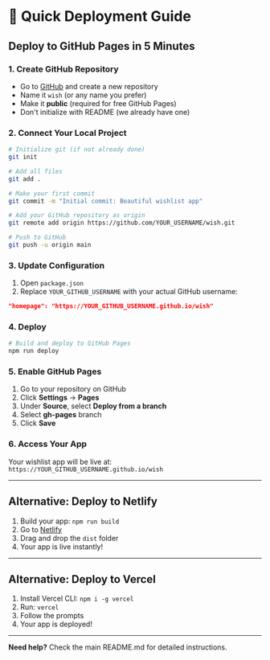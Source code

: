 # 🚀 Quick Deployment Guide

## Deploy to GitHub Pages in 5 Minutes

### 1. Create GitHub Repository
- Go to [GitHub](https://github.com) and create a new repository
- Name it `wish` (or any name you prefer)
- Make it **public** (required for free GitHub Pages)
- Don't initialize with README (we already have one)

### 2. Connect Your Local Project
```bash
# Initialize git (if not already done)
git init

# Add all files
git add .

# Make your first commit
git commit -m "Initial commit: Beautiful wishlist app"

# Add your GitHub repository as origin
git remote add origin https://github.com/YOUR_USERNAME/wish.git

# Push to GitHub
git push -u origin main
```

### 3. Update Configuration
1. Open `package.json`
2. Replace `YOUR_GITHUB_USERNAME` with your actual GitHub username:
```json
"homepage": "https://YOUR_GITHUB_USERNAME.github.io/wish"
```

### 4. Deploy
```bash
# Build and deploy to GitHub Pages
npm run deploy
```

### 5. Enable GitHub Pages
1. Go to your repository on GitHub
2. Click **Settings** → **Pages**
3. Under **Source**, select **Deploy from a branch**
4. Select **gh-pages** branch
5. Click **Save**

### 6. Access Your App
Your wishlist app will be live at:
`https://YOUR_GITHUB_USERNAME.github.io/wish`

---

## Alternative: Deploy to Netlify

1. Build your app: `npm run build`
2. Go to [Netlify](https://netlify.com)
3. Drag and drop the `dist` folder
4. Your app is live instantly!

---

## Alternative: Deploy to Vercel

1. Install Vercel CLI: `npm i -g vercel`
2. Run: `vercel`
3. Follow the prompts
4. Your app is deployed!

---

**Need help?** Check the main README.md for detailed instructions.
